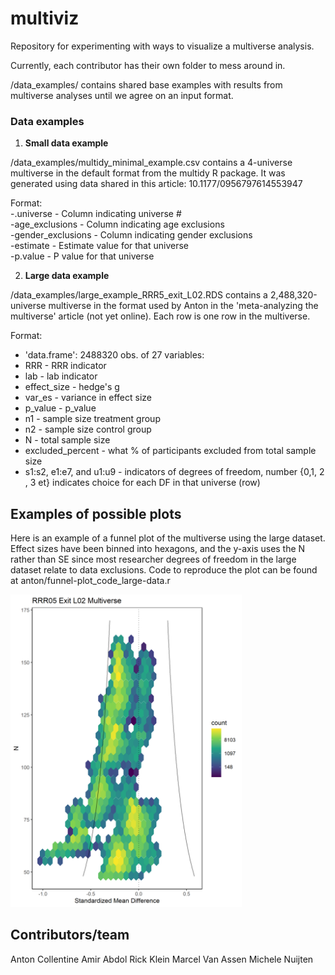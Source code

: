 # multiviz
Repository for experimenting with ways to visualize a multiverse analysis.

Currently, each contributor has their own folder to mess around in.

/data_examples/ contains shared base examples with results from multiverse analyses until we agree on an input format.

### Data examples

1)  __Small data example__

/data_examples/multidy_minimal_example.csv contains a 4-universe multiverse in the default format from the multidy R package. It was generated using data shared in this article: 10.1177/0956797614553947

Format:  
-.universe - Column indicating universe #  
-age_exclusions - Column indicating age exclusions  
-gender_exclusions - Column indicating gender exclusions  
-estimate - Estimate value for that universe  
-p.value - P value for that universe  


2) __Large data example__ 

/data_examples/large_example_RRR5_exit_L02.RDS contains a 2,488,320-universe multiverse in the format used by Anton in the 'meta-analyzing the multiverse' article (not yet online). Each row is one row in the multiverse.

Format:
- 'data.frame':	2488320 obs. of  27 variables:
 -  RRR    - RRR indicator
 -  lab    - lab indicator 
 -  effect_size  - hedge's g 
 -  var_es     - variance in effect size 
 -  p_value     -  p_value 
 -  n1        - sample size treatment group
 -  n2        - sample size control group
 -  N          - total sample size      
 -  excluded_percent  - what % of participants excluded from total sample size
 - s1:s2, e1:e7, and u1:u9  - indicators of degrees of freedom, number {0,1, 2 , 3 et} indicates choice for each DF in that universe (row)
 
 
## Examples of possible plots

Here is an example of a funnel plot of the multiverse using the large dataset. Effect sizes have been binned into hexagons, and the y-axis uses the N rather than SE since most researcher degrees of freedom in the large dataset relate to data exclusions. Code to reproduce the plot can be found at anton/funnel-plot_code_large-data.r

<img src="https://github.com/raklein/multiviz/blob/main/anton/funnel-large.png" width="370" height = "500">

## Contributors/team
Anton Collentine
Amir Abdol
Rick Klein
Marcel Van Assen
Michele Nuijten
